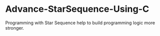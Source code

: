 # Advance-StarSequence-Using-C
Programming with Star Sequence help to build programming logic more stronger.

